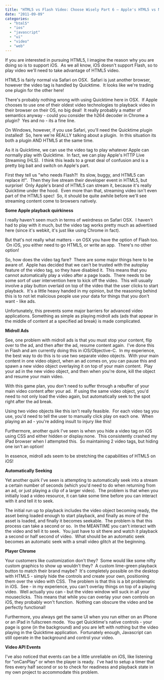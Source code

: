 ```yaml
---
title: "HTML5 vs Flash Video: Choose Wisely Part 6 – Apple's HTML5 vs Normal HTML5"
date: "2011-09-09"
categories: 
  - "html5"
  - "ios"
  - "javascript"
  - "ui"
  - "video"
  - "web"
---
```


If you are interested in pursuing HTML5, I imagine the reason why you are doing so is to support iOS.  As we all know, iOS doesn't support Flash, so to play video we'll need to take advantage of HTML5 video.

HTML5 is fairly normal via Safari on OSX.  Safari is just another browser, however the video tag is handled by Quicktime.  It looks like we're trading one plugin for the other here!

There's probably nothing wrong with using Quicktime here in OSX.  If Apple chooses to use one of their oldest video technologies to playback video in their browser on their OS, no big deal!  It really probably a matter of semantics anyway - could you consider the h264 decoder in Chrome a plugin?  Yes and no - its a fine line.

On Windows, however, if you use Safari, you'll need the Quicktime plugin installed!  So, here we're REALLY talking about a plugin.  In this situation its both a plugin AND HTML5 at the same time.

As it is Quicktime, we can use the video tag to play whatever Apple can normally play with Quicktime.  In fact, we can play Apple's HTTP Live Streaming (HLS).  I think this leads to a great deal of confusion and is a pretty big bait and switch on Apple's part.

First they tell us "who needs Flash?!  Its slow, buggy, and HTML5 can replace it!".  Then they live stream their developer event in HTML5, but surprise!  Only Apple's brand of HTML5 can stream it, because it's really Quicktime under the hood.  Even more than that, streaming video isn't even part of the HTML5 spec!  So, it should be quite awhile before we'll see streaming content come to browsers natively.

**Some Apple playback quirkiness**

I really haven't seen much in terms of weirdness on Safari OSX.  I haven't had to play with it much, but the video tag works pretty much as advertised here (since it's webkit, it's just like using Chrome in fact).

But that's not really what matters - on OSX you have the option of Flash too.  On iOS, you either need to go HTML5, or write an app.  There's no other option!

So, how does the video tag fare?  There are some major things here to be aware of.  Apple has decided that we can't be trusted with the autoplay feature of the video tag, so they have disabled it.  This means that you cannot automatically play a video after a page loads.  There needs to be some sort of user intervention here to kick off the video.  This will usually involve a play button overlaid on top of the video that the user clicks to start playback.  It's a little heavy handed in my opinion, but the reasoning behind this is to not let malicious people use your data for things that you don't want - like ads.

Unfortunately, this prevents some major barriers for advanced video applications. Something as simple as playing midroll ads (ads that appear in the middle of content at a specified ad break) is made complicated.

**Midroll Ads**

See, one problem with midroll ads is that you must stop your content, flip over to the ad, and then after the ad, resume content again.  I've done this in Flash and am currently doing this in iOS/Objective-C.  In my experience, the best way to do this is to use two separate video objects.  With your main content in one video object, when an ad comes on, you can pause this and spawn a new video object overlaying it on top of your main content.  Play your ad in the new video object, and then when you're done, kill the object and resume your main video.

With this game plan, you don't need to suffer through a rebuffer of your main video content after your ad.  If using the same video object, you'd need to not only load the video again, but automatically seek to the spot right after the ad break.

Using two video objects like this isn't really feasible.  For each video tag you use, you'd need to tell the user to manually click play on each one.  When playing an ad - you're adding insult to injury like this!

Furthermore, another quirk I've seen is when you hide a video tag on iOS using CSS and either hidden or display:none.  This consistently crashed my iPad browser when I attempted this.  So maintaining 2 video tags, but hiding one isn't an option!

In essence, midroll ads seem to be stretching the capabilities of HTML5 on iOS!

**Automatically Seeking**

Yet another quirk I've seen is attempting to automatically seek into a stream a certain number of seconds (which you'd need to do when returning from an ad, or just playing a clip of a larger video).  The problem is that when you initially load a video resource, it can take some time before you can interact with it and tell it to seek.

The initial run up to playback includes the video object becoming ready, the asset being loaded enough to start playback, and finally as more of the asset is loaded, and finally it becomes seekable.  The problem is that this process can take a second or so.  In the MEANTIME you can't interact with the video and tell it to seek.  You just have to sit there and watch it playback a second or half second of video.  What should be an automatic seek becomes an automatic seek with a small video glitch at the beginning.

**Player Chrome**

Your customers like customization don't they?  Some would like some nifty custom graphics to show up wouldn't they?  A custom lime-green playback button to match their brand maybe?  It's completely possible on the desktop with HTML5 - simply hide the controls and create your own, positioning them over the video with CSS.  The problem is that this is a bit problematic in iOS.  See - in my experience, you can't overlay things on top of a playing video.  Well actually you can - but the video window will suck in all your mouseclicks.  This means that while you can overlay your own controls on iOS, they probably won't function.  Nothing can obscure the video and be perfectly functional!

Furthermore, you always get the same UI when you run either on an iPhone or an iPad in fullscreen mode.  You get Quicktime's native controls - your page is gone (in the background) and you are left with nothing but the video playing in the Quicktime application.  Fortunately enough, Javascript can still operate in the background and control your video.

**Video API Events**

I've also noticed that events can be a little unreliable on iOS, like listening for "onCanPlay" or when the player is ready.  I've had to setup a timer that fires every half second or so to check for readiness and playback state in my own project to accommodate this problem.

